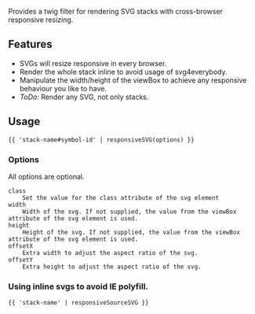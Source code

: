 Provides a twig filter for rendering SVG stacks with cross-browser responsive resizing.

## Features

- SVGs will resize responsive in every browser.
- Render the whole stack inline to avoid usage of svg4everybody.
- Manipulate the width/height of the viewBox to achieve any responsive behaviour you like to have.
- *ToDo:* Render any SVG, not only stacks.

## Usage

```
{{ 'stack-name#symbol-id' | responsiveSVG(options) }}
```

### Options

All options are optional.

```
class
    Set the value for the class attribute of the svg element
width
    Width of the svg. If not supplied, the value from the viewBox attribute of the svg element is used.
height
    Height of the svg. If not supplied, the value from the viewBox attribute of the svg element is used.
offsetX
    Extra width to adjust the aspect ratio of the svg.
offsetY
    Extra height to adjust the aspect ratio of the svg.

```

### Using inline svgs to avoid IE polyfill.

`{{ 'stack-name' | responsiveSourceSVG }}`

